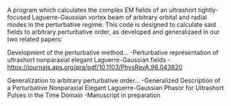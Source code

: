 A program which calculates the complex EM fields of an ultrashort tightly-focused Laguerre-Gaussian vortex beam of arbitrary orbital and radial modes in the perturbative regime.  This code is designed to calculate said fields to arbitrary perturbative order, as developed and generalizaed in our two related papers:

Development of the perturbative method...
-Perturbative representation of ultrashort nonparaxial elegant Laguerre-Gaussian fields
-https://journals.aps.org/pra/pdf/10.1103/PhysRevA.98.043820

Generalization to arbitrary perturbative order...
-Generalized Description of a Perturbative Nonparaxial Elegant Laguerre-Gaussian Phasor for Ultrashort Pulses in the Time Domain
-Manuscript in preparation
